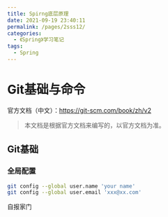 ```yaml
---
title: Spirng底层原理
date: 2021-09-19 23:40:11
permalink: /pages/2sss12/
categories:
  - 《Spring》学习笔记
tags:
  - Spring
---
```


# Git基础与命令

官方文档（中文）：https://git-scm.com/book/zh/v2

> 本文档是根据官方文档来编写的，以官方文档为准。



## Git基础

### 全局配置

```bash
git config --global user.name 'your name'
git config --global user.email 'xxx@xx.com'
```

自报家门